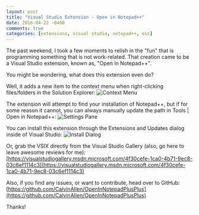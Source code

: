 ```yaml
---
layout: post
title: "Visual Studio Extension - Open in Notepad++"
date: 2016-04-22 -0400
comments: true
categories: [extensions, visual studio, notepad++, oss]
---
```


The past weekend, I took a few moments to relish in the "fun" that is programming something that is not work-related. That creation came to be a Visual Studio extension, known as, "Open in Notepad++".

You might be wondering, what does this extension even do?

Well, it adds a new item to the context menu when right-clicking files/folders in the Solution Explorer:
![Context Menu](https://www.calvinallen.net/images/2016/visual-studio-extension--open-in-notepad-plus-plus/context-menu.png)

The extension will attempt to find your installation of Notepad++, but if for some reason it cannot, you can always manually update the path in Tools | Open in Notepad++:
![Settings Pane](https://www.calvinallen.net/images/2016/visual-studio-extension--open-in-notepad-plus-plus/settings-pane.png)

You can install this extension through the Extensions and Updates dialog inside of Visual Studio:
![Install Dialog](https://www.calvinallen.net/images/2016/visual-studio-extension--open-in-notepad-plus-plus/install-dialog.png)

Or, grab the VSIX directly from the Visual Studio Gallery (also, go here to leave awesome reviews for me):
[https://visualstudiogallery.msdn.microsoft.com/4f30cefe-1ca0-4b71-9ec8-03c6ef1114c3](https://visualstudiogallery.msdn.microsoft.com/4f30cefe-1ca0-4b71-9ec8-03c6ef1114c3)

Also, if you find any issues, or want to contribute, head over to GitHub:
[https://github.com/CalvinAllen/OpenInNotepadPlusPlus](https://github.com/CalvinAllen/OpenInNotepadPlusPlus)

Thanks!